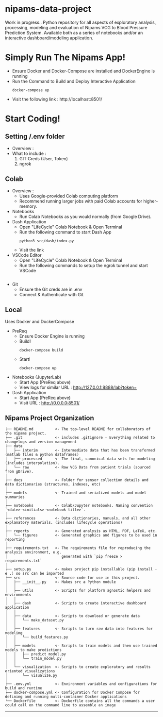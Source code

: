 nipams-data-project
==============================

Work in progress.. Python repository for all aspects of exploratory analysis, processing, modeling and evaluation of Nipams VCG to Blood Pressure Prediction System. Available both as a series of notebooks and/or an interactive dashboard/modeling application.

# Simply Run The Nipams App!
- Ensure Docker and Docker-Compose are installed and DockerEngine is running
- Run the Command to Build and Deploy Interactive Application
    ```
    docker-compose up
    ```
- Visit the following link : http://localhost:8501/

# Start Coding!
## Setting /.env folder
- Overview : 
- What to include : 
    1. GIT Creds (User, Token)
    2. ngrok

## Colab
- Overview :
    - Uses Google-provided Colab computing platform
    - Recommend running larger jobs with paid Colab accounts for higher-memory.
- Notebooks
    - Run Colab Notebooks as you would normally (from Google Drive).
- Dash Application
    - Open "LifeCycle" Colab Notebook & Open Terminal
    - Run the following command to start Dash App
        ```
        python3 src/dash/index.py
        ```
    - Visit the link
- VSCode Editor
    - Open "LifeCycle" Colab Notebook & Open Terminal
    - Run the following commands to setup the ngrok tunnel and start VSCode
    ```
    
    ```
- Git
    - Ensure the Git creds are in .env
    - Connect & Authenticate with Git

## Local
Uses Docker and DockerCompose
- PreReq
    - Ensure Docker Engine is running
    - Build!
        ```
        docker-compose build 
        ```
    - Start!
        ```
        docker-compose up 
        ```
- Notebooks (JupyterLab)
    - Start App (PreReq above)
    - View logs for similar URL : http://127.0.0.1:8888/lab?token=
- Dash Application
    - Start App (PreReq above)
    - Visit URL : http://0.0.0.0:8501/


Nipams Project Organization
------------

    ├── README.md          <- The top-level README for collaborators of the nipams project.
    ├── .git               <- includes .gitignore - Everything related to changelogs and version management
    ├── data
    │   ├── interim        <- Intermediate data that has been transformed (matlab files & python dataframes)
    │   ├── processed      <- The final, canonical data sets for modeling (includes interpolation).
    │   └── raw            <- Raw VCG Data from patient trials (sourced from gDrive).
    │
    ├── docs               <- Folder for sensor collection details and data dictionaries (structures, indexes, etc)
    │
    ├── models             <- Trained and serialized models and model summaries
    │
    ├── notebooks          <- Colab/Jupyter notebooks. Naming convention `<date>-<initials>-<notebook title>`.
    │
    ├── references         <- Data dictionaries, manuals, and all other explanatory materials. (includes lifecycle operations)
    │
    ├── reports            <- Generated analysis as HTML, PDF, LaTeX, etc.
    │   └── figures        <- Generated graphics and figures to be used in reporting
    │
    ├── requirements.txt   <- The requirements file for reproducing the analysis environment, e.g.
    │                         generated with `pip freeze > requirements.txt`
    │
    ├── setup.py           <- makes project pip installable (pip install -e .) so src can be imported
    ├── src                <- Source code for use in this project.
    │   ├── __init__.py    <- Makes src a Python module
    │   │
    │   ├── utils          <- Scripts for platform agnostic helpers and environments
    │   │
    │   ├── dash           <- Scripts to create interactive dashboard application
    │   │
    │   ├── data           <- Scripts to download or generate data
    │   │   └── make_dataset.py
    │   │
    │   ├── features       <- Scripts to turn raw data into features for modeling
    │   │   └── build_features.py
    │   │
    │   ├── models         <- Scripts to train models and then use trained models to make predictions
    │   │   ├── predict_model.py
    │   │   └── train_model.py
    │   │
    │   └── visualization  <- Scripts to create exploratory and results oriented visualizations
    │       └── visualize.py
    │
    ├── .env.yml           <- Environment variables and configurations for build and runtime
    ├── docker-compose.yml <- Configuration for Docker Compose for defining and running multi-container Docker applications
    └── Dockerfile         <- Dockerfile contains all the commands a user could call on the command line to assemble an image



--------

